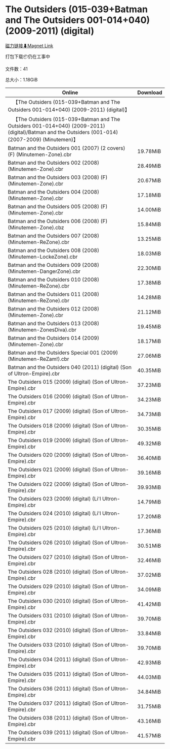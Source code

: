 # The Outsiders (015-039+Batman and The Outsiders 001-014+040) (2009-2011) (digital)

[磁力链接⬇Magnet Link](magnet:?xt=urn:btih:7950a80699e71b96fb2d253970ee1bae6f82f578&dn=The%20Outsiders%20%28015-039%2BBatman%20and%20The%20Outsiders%20001-014%2B040%29%20%282009-2011%29%20%28digital%29)

打包下载📦仍在工事中

文件数：41

总大小：1.18GiB

Online | Download
--- | ---
&emsp;【The Outsiders (015-039+Batman and The Outsiders 001-014+040) (2009-2011) (digital)】 | 
&emsp;【The Outsiders (015-039+Batman and The Outsiders 001-014+040) (2009-2011) (digital)/Batman and the Outsiders (001-014) (2007-2009) (Minutemen)】 | 
Batman and the Outsiders 001 (2007) (2 covers) (F) (Minutemen-Zone).cbr | 19.78MiB
Batman and the Outsiders 002 (2008) (Minutemen-Zone).cbr | 28.49MiB
Batman and the Outsiders 003 (2008) (F) (Minutemen-Zone).cbr | 20.67MiB
Batman and the Outsiders 004 (2008) (Minutemen-Zone).cbr | 17.18MiB
Batman and the Outsiders 005 (2008) (F) (Minutemen-Zone).cbr | 14.00MiB
Batman and the Outsiders 006 (2008) (F) (Minutemen-Zone).cbz | 15.84MiB
Batman and the Outsiders 007 (2008) (Minutemen-ReZone).cbr | 13.25MiB
Batman and the Outsiders 008 (2008) (Minutemen-LockeZone).cbr | 18.03MiB
Batman and the Outsiders 009 (2008) (Minutemen-DangerZone).cbr | 22.30MiB
Batman and the Outsiders 010 (2008) (Minutemen-ReZone).cbr | 17.38MiB
Batman and the Outsiders 011 (2008) (Minutemen-ReZone).cbr | 14.28MiB
Batman and the Outsiders 012 (2008) (Minutemen-Zone).cbr | 21.12MiB
Batman and the Outsiders 013 (2008) (Minutemen-ZonesDiva).cbr | 19.45MiB
Batman and the Outsiders 014 (2009) (Minutemen-Zone).cbr | 18.17MiB
Batman and the Outsiders Special 001 (2009) (Minutemen-ReZam!).cbr | 27.06MiB
Batman and the Outsiders 040 (2011) (digital) (Son of Ultron-Empire).cbr | 40.35MiB
The Outsiders 015 (2009) (digital) (Son of Ultron-Empire).cbr | 37.23MiB
The Outsiders 016 (2009) (digital) (Son of Ultron-Empire).cbr | 34.23MiB
The Outsiders 017 (2009) (digital) (Son of Ultron-Empire).cbr | 34.73MiB
The Outsiders 018 (2009) (digital) (Son of Ultron-Empire).cbr | 30.35MiB
The Outsiders 019 (2009) (digital) (Son of Ultron-Empire).cbr | 49.32MiB
The Outsiders 020 (2009) (digital) (Son of Ultron-Empire).cbr | 36.40MiB
The Outsiders 021 (2009) (digital) (Son of Ultron-Empire).cbr | 39.16MiB
The Outsiders 022 (2009) (digital) (Son of Ultron-Empire).cbr | 39.93MiB
The Outsiders 023 (2009) (digital) (Li'l Ultron-Empire).cbr | 14.79MiB
The Outsiders 024 (2010) (digital) (Li'l Ultron-Empire).cbr | 17.20MiB
The Outsiders 025 (2010) (digital) (Li'l Ultron-Empire).cbr | 17.36MiB
The Outsiders 026 (2010) (digital) (Son of Ultron-Empire).cbr | 30.51MiB
The Outsiders 027 (2010) (digital) (Son of Ultron-Empire).cbr | 32.46MiB
The Outsiders 028 (2010) (digital) (Son of Ultron-Empire).cbr | 37.02MiB
The Outsiders 029 (2010) (digital) (Son of Ultron-Empire).cbr | 34.09MiB
The Outsiders 030 (2010) (digital) (Son of Ultron-Empire).cbr | 41.42MiB
The Outsiders 031 (2010) (digital) (Son of Ultron-Empire).cbr | 39.70MiB
The Outsiders 032 (2010) (digital) (Son of Ultron-Empire).cbr | 33.84MiB
The Outsiders 033 (2010) (digital) (Son of Ultron-Empire).cbr | 39.70MiB
The Outsiders 034 (2011) (digital) (Son of Ultron-Empire).cbr | 42.93MiB
The Outsiders 035 (2011) (digital) (Son of Ultron-Empire).cbr | 44.03MiB
The Outsiders 036 (2011) (digital) (Son of Ultron-Empire).cbr | 34.84MiB
The Outsiders 037 (2011) (digital) (Son of Ultron-Empire).cbr | 31.75MiB
The Outsiders 038 (2011) (digital) (Son of Ultron-Empire).cbr | 43.16MiB
The Outsiders 039 (2011) (digital) (Son of Ultron-Empire).cbr | 41.57MiB